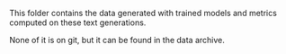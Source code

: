 This folder contains the data generated with trained models and metrics computed on these text generations.

None of it is on git, but it can be found in the data archive.